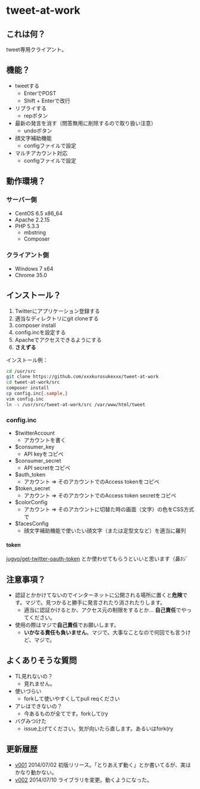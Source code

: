 tweet-at-work
=============

## これは何？
tweet専用クライアント。


## 機能？
- tweetする
    - EnterでPOST
    - Shift + Enterで改行
- リプライする
    - repボタン
- 最新の発言を消す（問答無用に削除するので取り扱い注意）
    - undoボタン
- 顔文字補助機能
    - configファイルで設定
- マルチアカウント対応
    - configファイルで設定


## 動作環境？
### サーバー側
- CentOS 6.5 x86_64
- Apache 2.2.15
- PHP 5.3.3
    - mbstring
    - Composer

### クライアント側
- Windows 7 x64
- Chrome 35.0


## インストール？
1. Twitterにアプリケーション登録する
1. 適当なディレクトリにgit cloneする
1. composer install
1. config.incを設定する
1. Apacheでアクセスできるようにする
1. **さえずる**

インストール例：
```bash
cd /usr/src
git clone https://github.com/xxxkurosukexxx/tweet-at-work
cd tweet-at-work/src
composer install
cp config.inc{.sample,}
vim config.inc
ln -s /usr/src/tweet-at-work/src /var/www/html/tweet
```

### config.inc
- $twitterAccount
  - アカウントを書く
- $consumer_key
  - API keyをコピペ
- $consumer_secret
  - API secretをコピペ
- $auth_token
  - アカウント => そのアカウントでのAccess tokenをコピペ
- $token_secret
  - アカウント => そのアカウントでのAccess token secretをコピペ
- $colorConfig
  - アカウント => そのアカウントに切替た時の画面（文字）の色をCSS方式で
- $facesConfig
  - 顔文字補助機能で使いたい顔文字（または定型文など）を適当に羅列

#### token
[jugyo/get-twitter-oauth-token](https://github.com/jugyo/get-twitter-oauth-token) とか使わせてもらうといいと思います（鼻ﾎｼﾞ


## 注意事項？
- 認証とかかけてないのでインターネットに公開される場所に置くと**危険**です。マジで。見つかると勝手に発言されたり消されたりします。
    - 適当に認証かけるとか、アクセス元の制限をするとか... **自己責任**でやってください。
- 使用の際はマジで**自己責任**でお願いします。
    - **いかなる責任も負いません**。マジで。大事なことなので何回でも言うけど、マジで。


## よくありそうな質問
- TL見れないの？
  - 見れません。
- 使いづらい
  - forkして使いやすくしてpull reqください
- アレはできないの？
  - 今あるものが全てです。forkして(ry
- バグみつけた
  - issue上げてください。気が向いたら直します。あるいはfork(ry



## 更新履歴
- [v001](https://github.com/xxxkurosukexxx/tweet-at-work/releases/tag/ver001) 2014/07/02 初版リリース。「とりあえず動く」とか書いてるが、実はかなり動かない。
- [v002](https://github.com/xxxkurosukexxx/tweet-at-work/releases/tag/ver002) 2014/07/10 ライブラリを変更。動くようになった。
